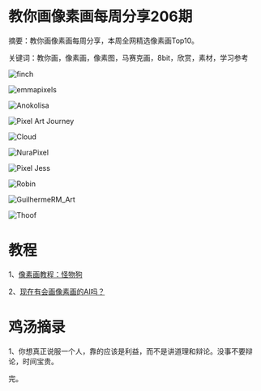 # 教你画像素画每周分享206期

摘要：教你画像素画每周分享，本周全网精选像素画Top10。

关键词：教你画，像素画，像素图，马赛克画，8bit，欣赏，素材，学习参考

![finch](https://files.mdnice.com/user/10493/dc14466f-eef0-48b6-ab46-a680bb6c94f0.png)

![emmapixels](https://files.mdnice.com/user/10493/0e7fd735-9dd1-434b-9cbd-fe6f80130553.png)

![Anokolisa](https://files.mdnice.com/user/10493/b36a5264-49d6-423f-9176-568cfa38ad96.png)

![Pixel Art Journey](https://files.mdnice.com/user/10493/63a89fbe-3761-4a79-9534-4ee58d68c8af.png)

![Cloud](https://files.mdnice.com/user/10493/0970476c-70b9-415f-a86c-a170a01a4a4f.png)

![NuraPixel](https://files.mdnice.com/user/10493/2a37cb88-6c9b-4464-8bdb-ec2731586942.png)

![Pixel Jess](https://files.mdnice.com/user/10493/8d9f9fc5-6791-406e-8000-5e7393db28fd.png)

![Robin](https://files.mdnice.com/user/10493/0ca4e5b1-385d-4b3c-8b66-9b5bdfed80e4.png)

![GuilhermeRM_Art](https://files.mdnice.com/user/10493/b1af684d-e71c-41bb-94f0-994efeb62c16.png)

![Thoof](https://files.mdnice.com/user/10493/cd1e2fb4-e65b-4bec-b9fc-4731a1b9e0b5.png)

# 教程

1、[像素画教程：怪物狗](https://mp.weixin.qq.com/s/cT9Voq7w2Dqu2FsGSeKjqw)

2、[现在有会画像素画的AI吗？](https://mp.weixin.qq.com/s/mxqwNWWaESD1ShVolgOG3w)

# 鸡汤摘录

1、你想真正说服一个人，靠的应该是利益，而不是讲道理和辩论。没事不要辩论，时间宝贵。

完。
